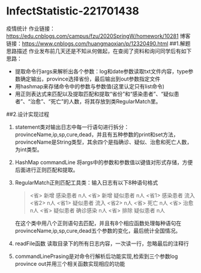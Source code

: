 # InfectStatistic-221701438
疫情统计
作业链接：https://edu.cnblogs.com/campus/fzu/2020SpringW/homework/10281
博客链接：https://www.cnblogs.com/huangmaoxian/p/12320490.html
##1.解题思路描述
作业发布前几天还是不知从何做起，在查阅了资料和询问同学后有如下思路：
- 提取命令行args来解析出各个参数：log和date参数读取txt文件内容，type参数确定输出，province选择省份，最后输出到out参数指定文件
- 用hashmap来存储命令中的参数与参数值(这里认定只有list命令)
- 用正则表达式来匹配以及提取匹配和提取“省份”和“感染患者”、“疑似患者”、“治愈”、“死亡”的人数，将其存放到类RegularMatch里。

##2.设计实现过程

1. statement类对输出日志中每一行语句进行拆分：provinceName,ip,sp,cure,dead，并且有五种参数的print和set方法，provinceName是String类型，其余四个是指确诊、疑似、治愈和死亡人数，为int类型。
2. HashMap commandLine 将args中的参数和参数值以键值对形式存储，方便后面进行正则匹配和提取。
3. RegularMatch正則匹配工具类：输入日志有以下8种语句格式
    > <省> 新增 感染患者 n人
      <省> 新增 疑似患者 n人
      <省1> 感染患者 流入 <省2> n人
      <省1> 疑似患者 流入 <省2> n人
      <省> 死亡 n人
      <省> 治愈 n人
      <省> 疑似患者 确诊感染 n人
    > <省> 排除 疑似患者 n人

    在这个类中用八个正则语句去匹配，并且有8个相应函数处理每种语句在provinceName,ip,sp,cure,dead五个参数的变化，最后统计全国情况。
4. readFile函数 读取目录下的所有日志内容，一次读一行，忽略最后的注释行
5. commandLinePrasing是对命令行解析后功能实现,检索到三个参数log province out并用三个相关函数实现相应的功能
